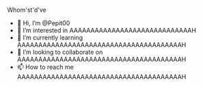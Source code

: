 
Whom'st'd've
- 👋 Hi, I’m @Pepit00
- 👀 I’m interested in AAAAAAAAAAAAAAAAAAAAAAAAAAAAAH
- 🌱 I’m currently learning AAAAAAAAAAAAAAAAAAAAAAAAAAAAAAAAAAAAAAAH
- 💞️ I’m looking to collaborate on AAAAAAAAAAAAAAAAAAAAAAAAAAAAAAAAAAAAAAAH
- 📫 How to reach me AAAAAAAAAAAAAAAAAAAAAAAAAAAAAAAAAAAAAAAH

<!---
Pepit00/Pepit00 is a ✨ special ✨ repository because its `README.md` (this file) appears on your GitHub profile.
You can click the Preview link to take a look at your changes.
--->

